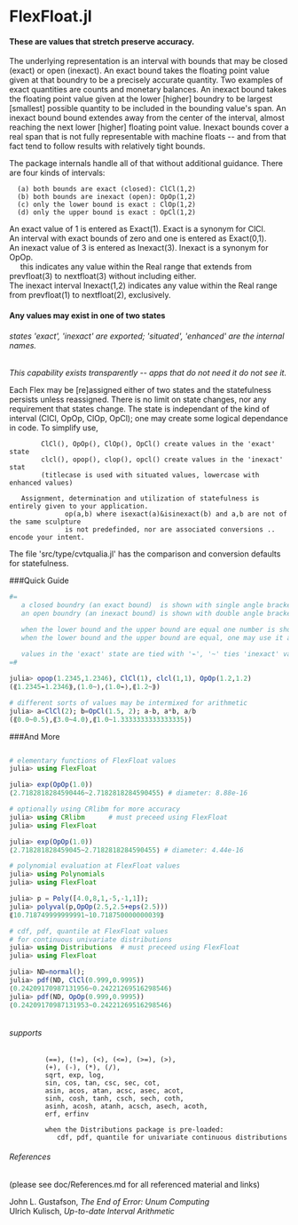 # FlexFloat.jl
####

#### These are values that stretch preserve accuracy.

The underlying representation is an interval with bounds that may be closed (exact) or open (inexact).  An exact bound takes the floating point value given at that boundry to be a precisely accurate quantity.  Two examples of exact quantities are counts and monetary balances. An inexact bound takes the floating point value given at the lower [higher] boundry to be largest [smallest] possible quantity to be included in the bounding value's span.  An inexact bound bound extendes away from the center of the interval, almost reaching the next lower [higher] floating point value.  Inexact bounds cover a real span that is not fully representable with machine floats -- and from that fact tend to follow results with relatively tight bounds.

The package internals handle all of that without additional guidance.  There are four kinds of intervals:

      (a) both bounds are exact (closed): ClCl(1,2)
      (b) both bounds are inexact (open): OpOp(1,2)
      (c) only the lower bound is exact : ClOp(1,2)
      (d) only the upper bound is exact : OpCl(1,2)

An exact value of 1 is entered as Exact(1).  Exact is a synonym for ClCl.</br>
An interval with exact bounds of zero and one is entered as Exact(0,1).</br>
An inexact value of 3 is entered as Inexact(3).  Inexact is a synonym for OpOp.</br>
&nbsp;&nbsp;&nbsp;&nbsp;&nbsp;this indicates any value within the Real range that extends from prevfloat(3) to nextfloat(3) without including either.</br>
The inexact interval Inexact(1,2) indicates any value within the Real range from prevfloat(1) to nextfloat(2), exclusively.

#### Any values may exist in one of two states
###### states 'exact', 'inexact' are exported;  'situated', 'enhanced' are the internal names.

*This capability exists transparently -- apps that do not need it do not see it.*

Each Flex may be [re]assigned either of two states and the statefulness persists unless reassigned.
There is no limit on state changes, nor any requirement that states change.  The state is independant of the kind of interval (ClCl, OpOp, ClOp, OpCl); one may create some logical dependance in code. To simplify use, 

            ClCl(), OpOp(), ClOp(), OpCl() create values in the 'exact' state
            clcl(), opop(), clop(), opcl() create values in the 'inexact' stat
            (titlecase is used with situated values, lowercase with enhanced values)

       Assignment, determination and utilization of statefulness is entirely given to your application.
                  op(a,b) where isexact(a)&isinexact(b) and a,b are not of the same sculpture
                  is not predefinded, nor are associated conversions .. encode your intent.

The file 'src/type/cvtqualia.jl' has the comparison and conversion defaults for statefulness.

 



###Quick Guide

```julia
#=
   a closed boundry (an exact bound)  is shown with single angle brackets
   an open boundry (an inexact bound) is shown with double angle brackets

   when the lower bound and the upper bound are equal one number is shown
   when the lower bound and the upper bound are equal, one may use it alone
   
   values in the 'exact' state are tied with '⌁', '~' ties 'inexact' values
=#

julia> opop(1.2345,1.2346), ClCl(1), clcl(1,1), OpOp(1.2,1.2)
(⟪1.2345⌁1.2346⟫,⟨1.0~⟩,⟨1.0⌁⟩,⟪1.2~⟫)

# different sorts of values may be intermixed for arithmetic
julia> a=ClCl(2); b=OpCl(1.5, 2); a-b, a*b, a/b
(⟪0.0~0.5⟩,⟪3.0~4.0⟩,⟪1.0~1.3333333333333335⟩)

```

###And More

```julia

# elementary functions of FlexFloat values
julia> using FlexFloat

julia> exp(OpOp(1.0))
⟨2.7182818284590446~2.7182818284590455⟩ # diameter: 8.88e-16

# optionally using CRlibm for more accuracy
julia> using CRlibm      # must preceed using FlexFloat
julia> using FlexFloat

julia> exp(OpOp(1.0))
⟨2.718281828459045~2.7182818284590455⟩ # diameter: 4.44e-16

# polynomial evaluation at FlexFloat values
julia> using Polynomials
julia> using FlexFloat

julia> p = Poly([4.0,8,1,-5,-1,1]);
julia> polyval(p,OpOp(2.5,2.5+eps(2.5)))
⟪10.718749999999991~10.718750000000039⟫

# cdf, pdf, quantile at FlexFloat values
# for continuous univariate distributions
julia> using Distributions  # must preceed using FlexFloat
julia> using FlexFloat

julia> ND=normal();
julia> pdf(ND, ClCl(0.999,0.9995))
⟨0.24209170987131956~0.24221269516298546⟩
julia> pdf(ND, OpOp(0.999,0.9995))
⟨0.24209170987131953~0.24221269516298546⟩



```

###### supports
             (==), (!=), (<), (<=), (>=), (>),
             (+), (-), (*), (/),
             sqrt, exp, log,
             sin, cos, tan, csc, sec, cot,
             asin, acos, atan, acsc, asec, acot,
             sinh, cosh, tanh, csch, sech, coth,
             asinh, acosh, atanh, acsch, asech, acoth,
             erf, erfinv

             when the Distributions package is pre-loaded:
                cdf, pdf, quantile for univariate continuous distributions

###### References
(please see doc/References.md for all referenced material and links)

John L. Gustafson, *The End of Error: Unum Computing*</br>
Ulrich Kulisch, *Up-to-date Interval Arithmetic*
